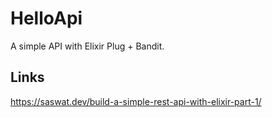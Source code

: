 # HelloApi

A simple API with Elixir Plug + Bandit.

## Links

https://saswat.dev/build-a-simple-rest-api-with-elixir-part-1/
